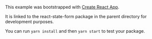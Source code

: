 This example was bootstrapped with [Create React App](https://github.com/facebook/create-react-app).

It is linked to the react-state-form package in the parent directory for development purposes.

You can run `yarn install` and then `yarn start` to test your package.
